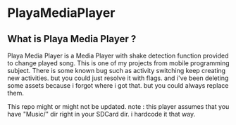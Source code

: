 # PlayaMediaPlayer

## What is Playa Media Player ?
Playa Media Player is a Media Player with shake detection function provided to change played song.
This is one of my projects from mobile programming subject. 
There is some known bug such as activity switching keep creating new activities. but you could just resolve it with flags. and i've been deleting some assets because i forgot where i got that. but you could always replace them.

This repo might or might not be updated.
note : this player assumes that you have "Music/" dir right in your SDCard dir. i hardcode it that way.
